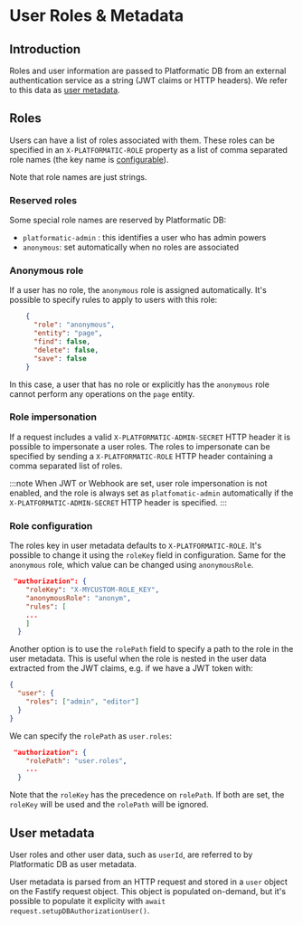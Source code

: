 # User Roles & Metadata

## Introduction

<!--

TODO: Explain what roles and user metadata are

-->

Roles and user information are passed to Platformatic DB from an external
authentication service as a string (JWT claims or HTTP headers). We refer to
this data as [user metadata](#user-metadata).

## Roles

<!-- TODO: Rewrite this section -->

<!-- TODO: Update the link here -->
Users can have a list of roles associated with them. These roles can be specified
in an `X-PLATFORMATIC-ROLE` property as a list of comma separated role names
(the key name is [configurable](/reference/db/configuration.md#role-and-anonymous-keys)).

Note that role names are just strings.

### Reserved roles

Some special role names are reserved by Platformatic DB:

- `platformatic-admin` : this identifies a user who has admin powers
- `anonymous`: set automatically when no roles are associated

### Anonymous role

If a user has no role, the `anonymous` role is assigned automatically. It's possible
to specify rules to apply to users with this role:

```json
    {
      "role": "anonymous",
      "entity": "page",
      "find": false,
      "delete": false,
      "save": false
    }
```

In this case, a user that has no role or explicitly has the `anonymous` role
cannot perform any operations on the `page` entity.

### Role impersonation

If a request includes a valid `X-PLATFORMATIC-ADMIN-SECRET` HTTP header it is
possible to impersonate a user roles. The roles to impersonate can be specified
by sending a `X-PLATFORMATIC-ROLE` HTTP header containing a comma separated list
of roles.

<!--

TODO: Add an example

X-PLATFORMATIC-ADMIN-SECRET: <shared-admin-secret>
X-PLATFORMATIC-ROLE: editor,admin

-->

:::note
When JWT or Webhook are set, user role impersonation is not enabled, and the role
is always set as `platfomatic-admin` automatically if the `X-PLATFORMATIC-ADMIN-SECRET`
HTTP header is specified.
:::

### Role configuration

The roles key in user metadata defaults to `X-PLATFORMATIC-ROLE`. It's possible to change it using the `roleKey` field in configuration. Same for the `anonymous` role, which value can be changed using `anonymousRole`.

```json
 "authorization": {
    "roleKey": "X-MYCUSTOM-ROLE_KEY",
    "anonymousRole": "anonym",
    "rules": [
    ...
    ]
  }
```

Another option is to use the `rolePath` field to specify a path to the role in the user metadata. This is useful when the role is nested in the user data extracted from the JWT claims, e.g. if we have a JWT token with:

```json
{
  "user": {
    "roles": ["admin", "editor"]
  }
}

```

We can specify the `rolePath` as `user.roles`:

```json
 "authorization": {
    "rolePath": "user.roles",
    ...
  }
```

Note that the `roleKey` has the precedence on `rolePath`. If both are set, the `roleKey` will be used and the `rolePath` will be ignored.

## User metadata

User roles and other user data, such as `userId`, are referred to by Platformatic
DB as user metadata.

User metadata is parsed from an HTTP request and stored in a `user` object on the
Fastify request object. This object is populated on-demand, but it's possible
to populate it explicity with `await request.setupDBAuthorizationUser()`.

<!-- TODO: Give some examples? -->
